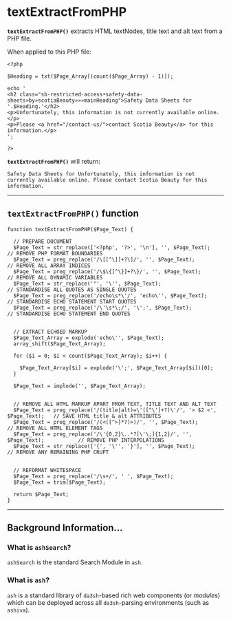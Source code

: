 # textExtractFromPHP
**`textExtractFromPHP()`** extracts HTML textNodes, title text and alt text from a PHP file.

When applied to this PHP file:

```
<?php

$Heading = txt($Page_Array[(count($Page_Array) - 1)]);

echo '
<h2 class="sb-restricted-access•safety-data-sheets»by»scotiaBeauty»»»mainHeading">Safety Data Sheets for '.$Heading.'</h2>
<p>Unfortunately, this information is not currently available online.</p>
<p>Please <a href="/contact-us/">contact Scotia Beauty</a> for this information.</p>
';

?>
```

**`textExtractFromPHP()`** will return:

```
Safety Data Sheets for Unfortunately, this information is not currently available online. Please contact Scotia Beauty for this information.
```

____

## `textExtractFromPHP()` function

```
function textExtractFromPHP($Page_Text) {

  // PREPARE DOCUMENT
  $Page_Text = str_replace(['<?php', '?>', '\n'], '', $Page_Text);                  // REMOVE PHP FORMAT BOUNDARIES
  $Page_Text = preg_replace('/\[[^\]]+?\]/', '', $Page_Text);                       // REMOVE ALL ARRAY INDICES
  $Page_Text = preg_replace('/\$\{[^\}]+?\}/', '', $Page_Text);                     // REMOVE ALL DYNAMIC VARIABLES
  $Page_Text = str_replace('"', '\'', $Page_Text);                                  // STANDARDISE ALL QUOTES AS SINGLE QUOTES
  $Page_Text = preg_replace('/echo\s*\'/', 'echo\'', $Page_Text);                   // STANDARDISE ECHO STATEMENT START QUOTES
  $Page_Text = preg_replace('/\'\s*\;/', '\';', $Page_Text);                        // STANDARDISE ECHO STATEMENT END QUOTES
  

  // EXTRACT ECHOED MARKUP
  $Page_Text_Array = explode('echo\'', $Page_Text);
  array_shift($Page_Text_Array);
  
  for ($i = 0; $i < count($Page_Text_Array); $i++) {
  
    $Page_Text_Array[$i] = explode('\';', $Page_Text_Array[$i])[0];
  }
  
  $Page_Text = implode('', $Page_Text_Array);


  // REMOVE ALL HTML MARKUP APART FROM TEXT, TITLE TEXT AND ALT TEXT
  $Page_Text = preg_replace('/(title|alt)=\'([^\']+?)\'/', '> $2 <', $Page_Text);   // SAVE HTML title & alt ATTRIBUTES
  $Page_Text = preg_replace('/(<([^>]*?)>)/', '', $Page_Text);                      // REMOVE ALL HTML ELEMENT TAGS
  $Page_Text = preg_replace('/\'{0,2}\..*?[\'\;]{1,2}/', '', $Page_Text);           // REMOVE PHP INTERPOLATIONS
  $Page_Text = str_replace(['{', '\'', '}'], '', $Page_Text);                       // REMOVE ANY REMAINING PHP CRUFT


  // REFORMAT WHITESPACE
  $Page_Text = preg_replace('/\s+/', ' ', $Page_Text);
  $Page_Text = trim($Page_Text);

  return $Page_Text;
}

```

____

## Background Information...

### What is `ashSearch`?
`ashSearch` is the standard Search Module in `ash`.


### What is `ash`?

`ash` is a standard library of `da3sh`-based rich web components (or *modules*) which can be deployed across all `da3sh`-parsing environments (such as `ashiva`).
